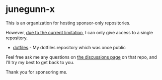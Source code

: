 junegunn-x
==========

This is an organization for hosting sponsor-only repositories.

However, [due to the current limitation](https://github.com/community/community/discussions/10918), I can only give access to a single repository.

* [dotfiles](https://github.com/junegunn-x/dotfiles) - My dotfiles repository which was once public

Feel free ask me any questions on [the discussions page](https://github.com/junegunn-x/dotfiles/discussions) on that repo, and I'll try my best to get back to you.

Thank you for sponsoring me.
